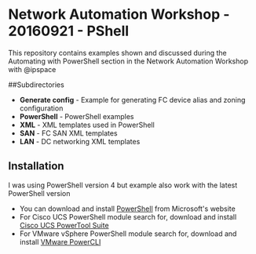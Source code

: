 # Network Automation Workshop - 20160921 - PShell
This repository contains examples shown and discussed during the
Automating with PowerShell section in the Network Automation Workshop with @ipspace

##Subdirectories
* **Generate config** - Example for generating FC device alias and zoning configuration
* **PowerShell** - PowerShell examples
* **XML** - XML templates used in PowerShell
 * **SAN** - FC SAN XML templates
 * **LAN** - DC networking XML templates

## Installation
I was using PowerShell version 4 but example also work with the latest PowerShell version
* You can download and install [PowerShell](https://www.microsoft.com/en-us/download/details.aspx?id=50395) from Microsoft's website
* For Cisco UCS PowerShell module search for, download and install [Cisco UCS PowerTool Suite](https://software.cisco.com/download/release.html?i=!y&mdfid=286305108&softwareid=284574017&release=2.1.1)
* For VMware vSphere PowerShell module search for, download and install [VMware PowerCLI](https://my.vmware.com/web/vmware/details?downloadGroup=PCLI630R1&productId=491)
